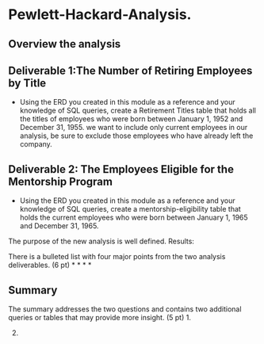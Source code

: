 # Pewlett-Hackard-Analysis.
## Overview the analysis


## Deliverable 1:The Number of Retiring Employees by Title
* Using the ERD you created in this module as a reference and your knowledge of SQL queries, create a Retirement Titles table that holds all the titles of employees who were born between January 1, 1952 and December 31, 1955. we want to include only current employees in our analysis, be sure to exclude those employees who have already left the company.


## Deliverable 2: The Employees Eligible for the Mentorship Program
* Using the ERD you created in this module as a reference and your knowledge of SQL queries, create a mentorship-eligibility table that holds the current employees who were born between January 1, 1965 and December 31, 1965.





The purpose of the new analysis is well defined. 
Results:

There is a bulleted list with four major points from the two analysis deliverables. (6 pt)
*
*
*
*

## Summary

The summary addresses the two questions and contains two additional queries or tables that may provide more insight. (5 pt)
 1.
             
 2. 
